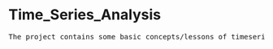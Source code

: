 # Time_Series_Analysis

<pre>The project contains some basic concepts/lessons of timeseries analysis and a few projects done by utilising those concepts, both in Python and R. </pre>
